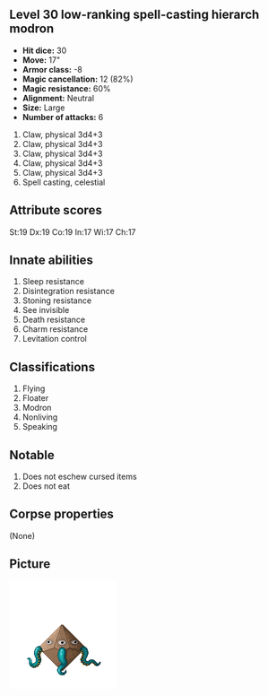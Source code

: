 ## Level 30 low-ranking spell-casting hierarch modron

- **Hit dice:** 30
- **Move:** 17"
- **Armor class:** -8
- **Magic cancellation:** 12 (82%)
- **Magic resistance:** 60%
- **Alignment:** Neutral
- **Size:** Large
- **Number of attacks:** 6
1. Claw, physical 3d4+3
2. Claw, physical 3d4+3
3. Claw, physical 3d4+3
4. Claw, physical 3d4+3
5. Claw, physical 3d4+3
6. Spell casting, celestial

## Attribute scores

St:19 Dx:19 Co:19 In:17 Wi:17 Ch:17

## Innate abilities

1. Sleep resistance
2. Disintegration resistance
3. Stoning resistance
4. See invisible
5. Death resistance
6. Charm resistance
7. Levitation control

## Classifications

1. Flying
2. Floater
3. Modron
4. Nonliving
5. Speaking

## Notable

1. Does not eschew cursed items
2. Does not eat

## Corpse properties

(None)

## Picture

![Modron quinton](https://github.com/hyvanmielenpelit/GnollHackTileSet/blob/main/Monsters/modron_quinton/modron_quinton.png)
